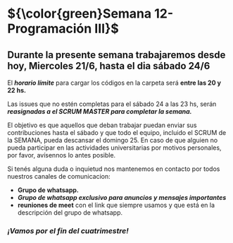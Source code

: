 # **${\color{green}Semana 12- Programación III}$** 


## Durante la presente semana trabajaremos desde hoy, **Miercoles 21/6, hasta el dia sábado 24/6**

El ***horario límite*** para cargar los códigos en la carpeta será **entre las 20 y 22 hs.**

Las issues que no estén completas para el sábado 24 a las 23 hs, serán 
***reasignadas a el SCRUM MASTER para completar la semana.***

El objetivo es que aquellos que deban trabajar puedan enviar sus contribuciones hasta el sábado 
y que todo el equipo, incluido el SCRUM de la SEMANA, pueda descansar el domingo 25. 
En caso de que alguien no pueda participar en las actividades universitarias por motivos personales, por favor, 
avísennos lo antes posible.

Si tenés alguna duda o inquietud nos mantenemos en contacto por todos nuestros canales de comunicacion:  
+ **Grupo de whatsapp.** 
+ ***Grupo de whatsapp exclusivo para anuncios y mensajes importantes***
+ **reuniones de meet** con el link que siempre usamos y que está en la descripción del grupo de whatsapp.

### *¡Vamos por el fin del cuatrimestre!*

